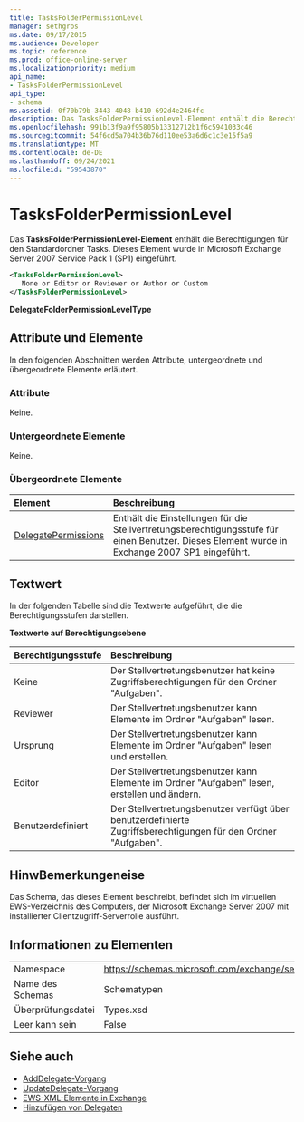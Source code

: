 ```yaml
---
title: TasksFolderPermissionLevel
manager: sethgros
ms.date: 09/17/2015
ms.audience: Developer
ms.topic: reference
ms.prod: office-online-server
ms.localizationpriority: medium
api_name:
- TasksFolderPermissionLevel
api_type:
- schema
ms.assetid: 0f70b79b-3443-4048-b410-692d4e2464fc
description: Das TasksFolderPermissionLevel-Element enthält die Berechtigungen für den Standardordner Tasks. Dieses Element wurde in Microsoft Exchange Server 2007 Service Pack 1 (SP1) eingeführt.
ms.openlocfilehash: 991b13f9a9f95805b13312712b1f6c5941033c46
ms.sourcegitcommit: 54f6cd5a704b36b76d110ee53a6d6c1c3e15f5a9
ms.translationtype: MT
ms.contentlocale: de-DE
ms.lasthandoff: 09/24/2021
ms.locfileid: "59543870"
---
```

# <a name="tasksfolderpermissionlevel"></a>TasksFolderPermissionLevel

Das **TasksFolderPermissionLevel-Element** enthält die Berechtigungen für den Standardordner Tasks. Dieses Element wurde in Microsoft Exchange Server 2007 Service Pack 1 (SP1) eingeführt. 
  
```xml
<TasksFolderPermissionLevel>
   None or Editor or Reviewer or Author or Custom
</TasksFolderPermissionLevel>
```

**DelegateFolderPermissionLevelType**

## <a name="attributes-and-elements"></a>Attribute und Elemente

In den folgenden Abschnitten werden Attribute, untergeordnete und übergeordnete Elemente erläutert.
  
### <a name="attributes"></a>Attribute

Keine.
  
### <a name="child-elements"></a>Untergeordnete Elemente

Keine.
  
### <a name="parent-elements"></a>Übergeordnete Elemente

|**Element**|**Beschreibung**|
|:-----|:-----|
|[DelegatePermissions](delegatepermissions.md) <br/> |Enthält die Einstellungen für die Stellvertretungsberechtigungsstufe für einen Benutzer. Dieses Element wurde in Exchange 2007 SP1 eingeführt.  <br/> |
   
## <a name="text-value"></a>Textwert

In der folgenden Tabelle sind die Textwerte aufgeführt, die die Berechtigungsstufen darstellen.
  
**Textwerte auf Berechtigungsebene**

|**Berechtigungsstufe**|**Beschreibung**|
|:-----|:-----|
|Keine  <br/> |Der Stellvertretungsbenutzer hat keine Zugriffsberechtigungen für den Ordner "Aufgaben".  <br/> |
|Reviewer  <br/> |Der Stellvertretungsbenutzer kann Elemente im Ordner "Aufgaben" lesen.  <br/> |
|Ursprung  <br/> |Der Stellvertretungsbenutzer kann Elemente im Ordner "Aufgaben" lesen und erstellen.  <br/> |
|Editor  <br/> |Der Stellvertretungsbenutzer kann Elemente im Ordner "Aufgaben" lesen, erstellen und ändern.  <br/> |
|Benutzerdefiniert  <br/> |Der Stellvertretungsbenutzer verfügt über benutzerdefinierte Zugriffsberechtigungen für den Ordner "Aufgaben".  <br/> |
   
## <a name="remarks"></a>HinwBemerkungeneise

Das Schema, das dieses Element beschreibt, befindet sich im virtuellen EWS-Verzeichnis des Computers, der Microsoft Exchange Server 2007 mit installierter Clientzugriff-Serverrolle ausführt.
  
## <a name="element-information"></a>Informationen zu Elementen

|||
|:-----|:-----|
|Namespace  <br/> |https://schemas.microsoft.com/exchange/services/2006/types  <br/> |
|Name des Schemas  <br/> |Schematypen  <br/> |
|Überprüfungsdatei  <br/> |Types.xsd  <br/> |
|Leer kann sein  <br/> |False  <br/> |
   
## <a name="see-also"></a>Siehe auch

- [AddDelegate-Vorgang](adddelegate-operation.md)
- [UpdateDelegate-Vorgang](updatedelegate-operation.md)
- [EWS-XML-Elemente in Exchange](ews-xml-elements-in-exchange.md)
- [Hinzufügen von Delegaten](https://msdn.microsoft.com/library/3a744150-66a3-4a13-9433-793603ba5038%28Office.15%29.aspx)

